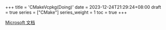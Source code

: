 +++
title = 'CMakeVcpkg(Doing)'
date = 2023-12-24T21:29:24+08:00
draft = true
series = ["CMake"]
series_weight = 1
toc = true
+++

[Microsoft 文档](https://learn.microsoft.com/zh-cn/vcpkg/users/buildsystems/cmake-integration)